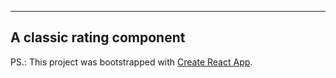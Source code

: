 -----
A classic rating component
-----


PS.: This project was bootstrapped with [Create React App](https://github.com/facebookincubator/create-react-app).